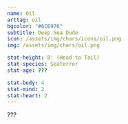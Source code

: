 ```yaml
---
name: Oil
arttag: oil
bgcolor: "#6CE976"
subtitle: Deep Sea Dude
icon: /assets/img/chars/icons/oil.png
img: /assets/img/chars/oil.png

stat-height: 8' (Head to Tail)
stat-species: Seaterror
stat-age: ???

stat-body: 4
stat-mind: 2
stat-heart: 2
---
```

???